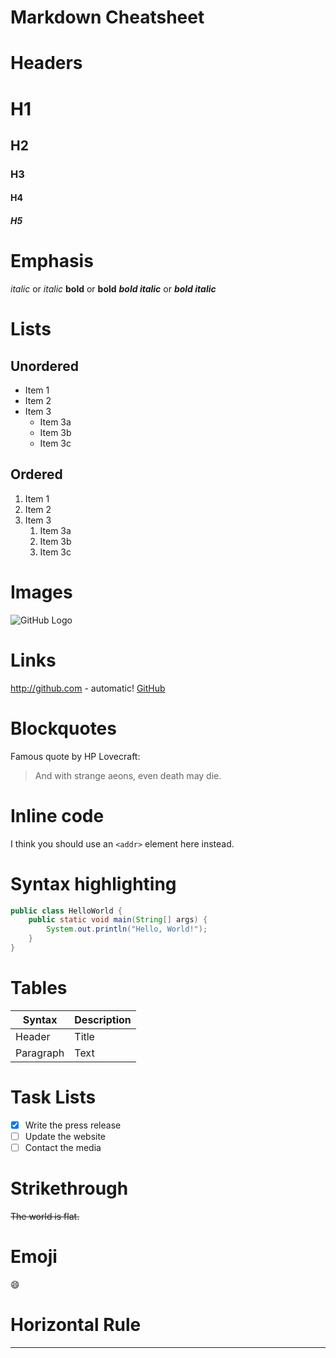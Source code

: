# Markdown Cheatsheet

# Headers

# H1

## H2

### H3

#### H4

##### H5

# Emphasis

_italic_ or _italic_
**bold** or **bold**
**_bold italic_** or **_bold italic_**

# Lists

## Unordered

- Item 1
- Item 2
- Item 3
  - Item 3a
  - Item 3b
  - Item 3c

## Ordered

1. Item 1
2. Item 2
3. Item 3
   1. Item 3a
   2. Item 3b
   3. Item 3c

# Images

![GitHub Logo](/images/logo.png)

# Links

http://github.com - automatic!
[GitHub](http://github.com)

# Blockquotes

Famous quote by HP Lovecraft:

> And with strange aeons,
> even death may die.

# Inline code

I think you should use an
`<addr>` element here instead.

# Syntax highlighting

```java
public class HelloWorld {
    public static void main(String[] args) {
        System.out.println("Hello, World!");
    }
}
```

# Tables

| Syntax    | Description |
| --------- | ----------- |
| Header    | Title       |
| Paragraph | Text        |

# Task Lists

- [x] Write the press release
- [ ] Update the website
- [ ] Contact the media

# Strikethrough

~~The world is flat.~~

# Emoji

:smile:

# Horizontal Rule

---
